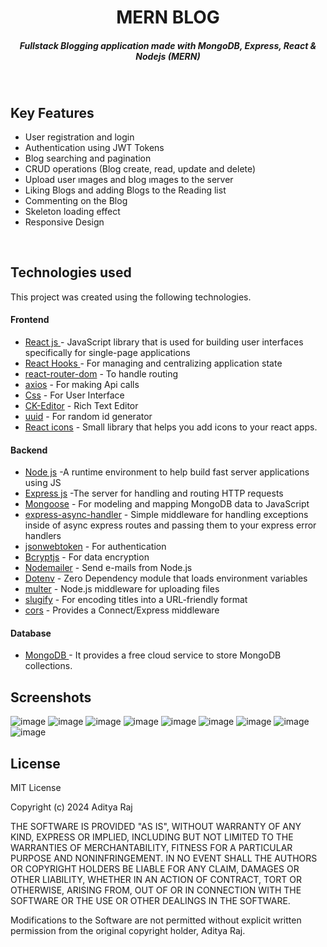<H1 align ="center" > MERN BLOG  </h1>
<h5  align ="center"> 
Fullstack Blogging application made with MongoDB, Express, React & Nodejs (MERN) </h5>
<br/>

##  Key Features

- User registration and login
- Authentication using JWT Tokens
- Blog searching  and pagination 
- CRUD operations (Blog create, read, update and delete)
- Upload user ımages and blog ımages  to the server
- Liking  Blogs and adding Blogs  to the Reading list
- Commenting  on the Blog
- Skeleton loading effect
- Responsive Design

<br/>

##  Technologies used

This project was created using the following technologies.

####  Frontend 

- [React js ](https://www.npmjs.com/package/react) - JavaScript library that is used for building user interfaces specifically for single-page applications
- [React Hooks  ](https://reactjs.org/docs/hooks-intro.html) - For managing and centralizing application state
- [react-router-dom](https://www.npmjs.com/package/react-router-dom) - To handle routing
- [axios](https://www.npmjs.com/package/axios) - For making Api calls
- [Css](https://developer.mozilla.org/en-US/docs/Web/CSS) - For User Interface
- [CK-Editor](https://ckeditor.com/docs/ckeditor5/latest/builds/guides/integration/frameworks/react.html) - Rich Text Editor 
- [uuid](https://www.npmjs.com/package/uuid) - For random id generator
- [React icons](https://react-icons.github.io/react-icons/) -
 Small library that helps you add icons  to your react apps.

####  Backend 

- [Node js](https://nodejs.org/en/) -A runtime environment to help build fast server applications using JS
- [Express js](https://www.npmjs.com/package/express) -The server for handling and routing HTTP requests
- [Mongoose](https://mongoosejs.com/) - For modeling and mapping MongoDB data to JavaScript
- [express-async-handler](https://www.npmjs.com/package/express-async-handler) - Simple middleware for handling exceptions inside of async express routes and passing them to your express error handlers 
- [jsonwebtoken](https://www.npmjs.com/package/jsonwebtoken) - For authentication
- [Bcryptjs](https://www.npmjs.com/package/bcryptjs) - For data encryption
- [Nodemailer](https://nodemailer.com/about/) - Send e-mails from Node.js
- [Dotenv](https://www.npmjs.com/package/dotenv) - Zero Dependency module that loads environment variables
- [multer](https://www.npmjs.com/package/multer) - Node.js middleware for uploading files 
- [slugify](https://www.npmjs.com/package/slugify) - For encoding titles into a URL-friendly format
- [cors](https://www.npmjs.com/package/cors) - Provides a Connect/Express middleware


####  Database 

 - [MongoDB ](https://www.mongodb.com/) - It provides a free cloud service to store MongoDB collections.
 
 ##  Screenshots 
![image](https://github.com/RajAditya01/FullStack-Blogs/assets/101439988/5233806b-7499-4b4e-82fb-29bc9523965f)
![image](https://github.com/RajAditya01/FullStack-Blogs/assets/101439988/4282f48c-4c3d-4c36-b8ea-f3432befcb87)
![image](https://github.com/RajAditya01/FullStack-Blogs/assets/101439988/2e983076-5357-4022-ba2a-97402fa94f56)
![image](https://github.com/RajAditya01/FullStack-Blogs/assets/101439988/c927ddef-e6df-4999-85f7-94888d4d1b45)
![image](https://github.com/RajAditya01/FullStack-Blogs/assets/101439988/23ac84f0-b8c4-4366-aabb-d1f0100276e9)
![image](https://github.com/RajAditya01/FullStack-Blogs/assets/101439988/792edd59-965e-41c9-a962-4022dfa5a7c4)
![image](https://github.com/RajAditya01/FullStack-Blogs/assets/101439988/222e9792-a805-4449-aaeb-600a9b03fe85)
![image](https://github.com/RajAditya01/FullStack-Blogs/assets/101439988/30419222-f56b-44dd-a04b-317181d14784)
![image](https://github.com/RajAditya01/FullStack-Blogs/assets/101439988/e100f7c6-c534-4e56-8835-08136dbfc527)




## License

MIT License

Copyright (c) 2024 Aditya Raj

THE SOFTWARE IS PROVIDED "AS IS", WITHOUT WARRANTY OF ANY KIND, EXPRESS OR
IMPLIED, INCLUDING BUT NOT LIMITED TO THE WARRANTIES OF MERCHANTABILITY,
FITNESS FOR A PARTICULAR PURPOSE AND NONINFRINGEMENT. IN NO EVENT SHALL THE
AUTHORS OR COPYRIGHT HOLDERS BE LIABLE FOR ANY CLAIM, DAMAGES OR OTHER
LIABILITY, WHETHER IN AN ACTION OF CONTRACT, TORT OR OTHERWISE, ARISING FROM,
OUT OF OR IN CONNECTION WITH THE SOFTWARE OR THE USE OR OTHER DEALINGS IN THE
SOFTWARE.

Modifications to the Software are not permitted without explicit written
permission from the original copyright holder, Aditya Raj.
